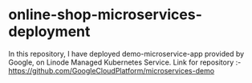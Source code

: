 # online-shop-microservices-deployment

In this repository, I have deployed demo-microservice-app provided by Google, on Linode Managed Kubernetes Service.
Link for repository :- https://github.com/GoogleCloudPlatform/microservices-demo
